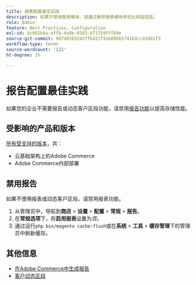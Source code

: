 ```yaml
---
title: 报表配置最佳实践
description: 如果不使用报表模块，请通过删除报表模块来优化网站性能。
role: Admin
feature: Best Practices, Configuration
exl-id: 8c991b8a-affb-4a9e-9383-671f595ff89e
source-git-commit: 987d65b52437fbd21f41600bb5741b3cc43d01f3
workflow-type: tm+mt
source-wordcount: '121'
ht-degree: 1%

---
```


# 报告配置最佳实践

如果您的企业不需要报告或动态客户区段功能，请禁用[报告功能](https://experienceleague.adobe.com/en/docs/commerce-admin/config/general/reports)以提高存储性能。

## 受影响的产品和版本

[所有受支持的版本](../../../release/versions.md)，共：

- 云基础架构上的Adobe Commerce
- Adobe Commerce内部部署

## 禁用报告

如果不使用报表或动态客户区段，请禁用报表功能。

1. 从管理员中，导航到&#x200B;**商店** > **设置** > **配置** > **常规** > **报告**。
1. 在&#x200B;**常规选项**&#x200B;下，将&#x200B;**启用报表**&#x200B;设置为&#x200B;*否*。
1. 通过运行`php bin/magento cache:flush`或在&#x200B;**系统** > **工具** > **缓存管理**&#x200B;下的管理员中刷新缓存。

## 其他信息

- [在Adobe Commerce中生成报告](https://experienceleague.adobe.com/en/docs/commerce-admin/start/reporting/reports-menu)
- [客户动态区段](https://experienceleague.adobe.com/en/docs/commerce-admin/customers/segments/customer-segments)
